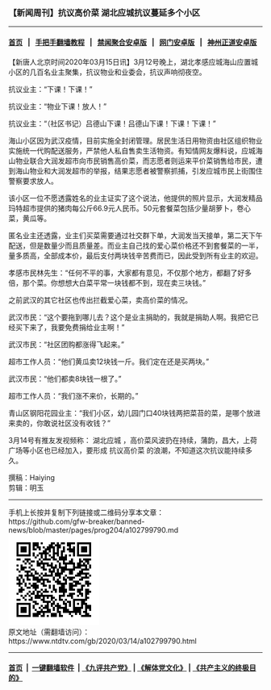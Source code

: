 ### 【新闻周刊】抗议高价菜 湖北应城抗议蔓延多个小区
------------------------

#### [首页](https://github.com/gfw-breaker/banned-news/blob/master/README.md) &nbsp;&nbsp;|&nbsp;&nbsp; [手把手翻墙教程](https://github.com/gfw-breaker/guides/wiki) &nbsp;&nbsp;|&nbsp;&nbsp; [禁闻聚合安卓版](https://github.com/gfw-breaker/bn-android) &nbsp;&nbsp;|&nbsp;&nbsp; [网门安卓版](https://github.com/oGate2/oGate) &nbsp;&nbsp;|&nbsp;&nbsp; [神州正道安卓版](https://github.com/SzzdOgate/update) 



<div><div class="post_content" itemprop="articleBody">
 <p>
  【新唐人北京时间2020年03月15日讯】3月12号晚上，湖北孝感应城海山应置城小区的几百名业主聚集，抗议物业和业委会，抗议声响彻夜空。
 </p>
 <p>
  抗议业主：“下课！下课！”
 </p>
 <p>
  抗议业主：“物业下课！放人！”
 </p>
 <p>
  抗议业主：“（社区书记）吕德山下课！吕德山下课！下课！下课！”
 </p>
 <p>
  海山小区因为武汉疫情，目前实施全封闭管理。居民生活日用物资由社区组织物业实施统一代购配送服务，严禁他人私自售卖生活物资。有知情网友爆料说，应城海山物业联合大润发超市向市民销售高价菜，而志愿者则运来平价菜销售给市民，遭到海山物业和大润发超市的举报，结果志愿者被警察抓捕，引发应城市民上街围住警察要求放人。
 </p>
 <p>
  该小区一位不愿透露姓名的业主证实了这个说法，他提供的照片显示，大润发精品玛特超市提供的猪肉每公斤66.9元人民币。50元套餐菜包括少量胡萝卜，卷心菜，黄瓜等。
 </p>
 <p>
  匿名业主还透露，业主们买菜需要通过社交群下单，大润发当天接单，第二天下午配送，但是数量少而且质量差。而业主自己找的爱心菜价格还不到套餐菜的一半，量多质高，全部成本价，最后支付两块钱辛苦费而已，因此受到所有业主的欢迎。
 </p>
 <p>
  孝感市民林先生：“任何不平的事，大家都有意见，不仅那个地方，都翻了好多倍，那个菜。你想想大白菜平常一块钱都不到，现在卖三块钱。”
 </p>
 <p>
  之前武汉的其它社区也传出拦截爱心菜，卖高价菜的情况。
 </p>
 <p>
  武汉市民：“这个要拖到哪儿去？这个是业主捐助的，我就是捐助人啊。我把它已经买下来了，我要免费捐给业主啊！”
 </p>
 <p>
  武汉市民：“社区团购都涨得飞起来。”
 </p>
 <p>
  超市工作人员：“他们黄瓜卖12块钱一斤。我们定在还是买两块。”
 </p>
 <p>
  武汉市民：“他们都卖8块钱一根了。”
 </p>
 <p>
  超市工作人员：“我们涨不来价，长期的。”
 </p>
 <p>
  青山区钢阳花园业主：“我们小区，幼儿园门口40块钱两把菜苔的菜，是哪个放进来卖的，你敢说社区没有收钱？”
 </p>
 <p>
  3月14号有推友发视频称：
  <ok href="https://www.ntdtv.com/gb/湖北应城.htm">
   湖北应城
  </ok>
  ，高价菜风波扔在持续，蒲韵，昌大，上荷广场等小区也已经加入，要形成
  <ok href="https://www.ntdtv.com/gb/抗议高价菜.htm">
   抗议高价菜
  </ok>
  的浪潮，不知道这次抗议能持续多久。
 </p>
 <p>
  撰稿：Haiying
  <br/>
  剪辑：明玉
 </p>
 <div class="single_ad">
 </div>
</div>
</div>
<hr/>
手机上长按并复制下列链接或二维码分享本文章：<br/>
https://github.com/gfw-breaker/banned-news/blob/master/pages/prog204/a102799790.md <br/>
<a href='https://github.com/gfw-breaker/banned-news/blob/master/pages/prog204/a102799790.md'><img src='https://github.com/gfw-breaker/banned-news/blob/master/pages/prog204/a102799790.md.png'/></a> <br/>
原文地址（需翻墙访问）：https://www.ntdtv.com/gb/2020/03/14/a102799790.html


------------------------
#### [首页](https://github.com/gfw-breaker/banned-news/blob/master/README.md) &nbsp;|&nbsp; [一键翻墙软件](https://github.com/gfw-breaker/nogfw/blob/master/README.md) &nbsp;| [《九评共产党》](https://github.com/gfw-breaker/9ping.md/blob/master/README.md#九评之一评共产党是什么) | [《解体党文化》](https://github.com/gfw-breaker/jtdwh.md/blob/master/README.md) | [《共产主义的终极目的》](https://github.com/gfw-breaker/gczydzjmd.md/blob/master/README.md)


<img src='http://gfw-breaker.win/banned-news/pages/prog204/a102799790.md' width='0px' height='0px'/>